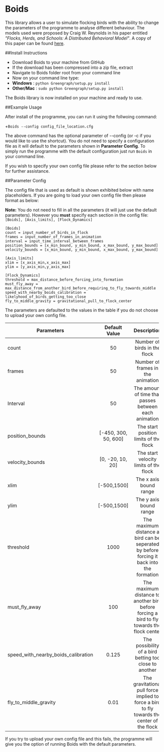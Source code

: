 Boids <br>
=============================================

This library allows a user to simulate flocking birds with the ability to change the parameters of the programme to analyse different behaviour. The models used were proposed by Craig W. Reynolds in his paper entitled *"Flocks, Herds, and Schools:
A Distributed Behavioral Model"*. A copy of this paper can be found <a href="http://www.cs.toronto.edu/~dt/siggraph97-course/cwr87" target="_blank">here</a>.

##Install Instructions

- Download Boids to your machine from GitHub
- If the download has been compressed into a zip file, extract
- Navigate to Boids folder root from your command line
- Now on your command line type:
- **Windows**    : `python Greengraph/setup.py install`
- **Other/Mac**  : `sudo python Greengraph/setup.py install`

The Boids library is now installed on your machine and ready to use. 

##Example Usage

After install of the programme, you can run it using the follwoing command:

+`Boids --config config_file_location.cfg`

The above command has the optional parameter of --config (or -c if you would like to use the shortcut). You do not need to specify a configuration file as it will default to the parameters shown in **Parameter Config**. To simply run the programme with the default configuration just run `Boids` in your command line.

If you wish to specify your own config file please refer to the section below for further assistance.

##Parameter Config

The config file that is used as default is shown exhibited below with name placeholders. If you are going to load your own config file then please format as below:

**Note:** You do not need to fill in all the parameters (it will just use the default parameters). However you **must** specify each section in the config file: `[Boids], [Axis_limits], [Flock_Dynamics]`
```
[Boids]
count = input_number_of_birds_in_flock
frames = input_number_of_frames_in_animation
interval = input_time_interval_between_frames
position_bounds = [x_min_bound, y_min_bound, x_max_bound, y_max_bound]
velocity_bounds = [x_min_bound, y_min_bound, x_max_bound, y_max_bound]

[Axis_limits]
xlim = [x_axis_min,x_axis_max]
ylim = [y_axis_min,y_axis_max]

[Flock_Dynamics]
threshold = max_distance_before_forcing_into_formation
must_fly_away = max_distance_from_another_bird_before_requiring_to_fly_towards_middle
speed_with_nearby_boids_calibration = likelyhood_of_birds_getting_too_close  
fly_to_middle_gravity = gravitational_pull_to_flock_center
```

The parameters are defaulted to the values in the table if you do not choose to upload your own config file.

| Parameters                          | Default Value                        | Description   |
| ----------------------------------- |:------------------------------------:| :------------:|
| count                               | 50                                   | Number of birds in the flock |
| frames                              | 50                                   | Number of frames in the animation |
| Interval                            | 50                                   | The amount of time that passes between each animation |
| position_bounds                     | [-450, 300, 50, 600]                 | The start position limits of the flock |
| velocity_bounds                     | [0, -20, 10, 20]                     | The start velocity limits of the flock |
| xlim                                | [-500,1500]                          | The x axis bound range |
| ylim                                | [-500,1500]                          | The y axis bound range |
| threshold                           | 1000                                 | The maximum distance a bird can be seperated by before forcing it back into the formation |
| must_fly_away                       | 100                                  | The maximum distance to another bird before forcing a bird to fly towards the flock center |
| speed_with_nearby_boids_calibration | 0.125                                | The possibility of a bird betting too close to another |
| fly_to_middle_gravity               | 0.01                                 | The gravitational pull force implied to force a bird to fly towards the center of the flock |

If you try to upload your own config file and this fails, the programme will give you the option of running Boids with the default parameters.



